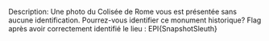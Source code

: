 Description: Une photo du Colisée de Rome vous est présentée sans aucune identification. Pourrez-vous identifier ce monument historique?
Flag après avoir correctement identifié le lieu : EPI{SnapshotSleuth}
